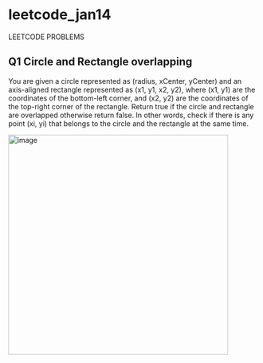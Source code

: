 # leetcode_jan14
LEETCODE PROBLEMS
## Q1 Circle and Rectangle overlapping
You are given a circle represented as (radius, xCenter, yCenter) and an axis-aligned rectangle represented as (x1, y1, x2, y2), where (x1, y1) are the coordinates of the bottom-left corner, and (x2, y2) are the coordinates of the top-right corner of the rectangle.
Return true if the circle and rectangle are overlapped otherwise return false. In other words, check if there is any point (xi, yi) that belongs to the circle and the rectangle at the same time.

<img width="441" alt="image" src="https://github.com/Poorvaahuja/leetcode_jan14/assets/122693422/552e59d3-05eb-464b-838e-e9c50a70561d">

 
